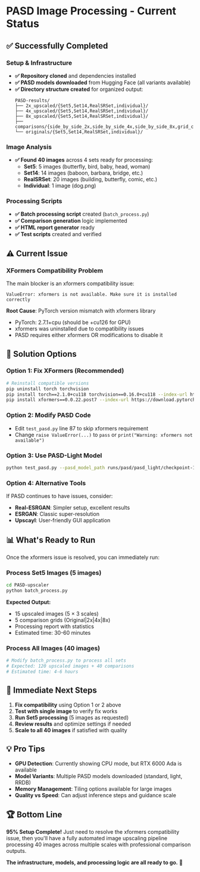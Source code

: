 # PASD Image Processing - Current Status

## ✅ **Successfully Completed**

### **Setup & Infrastructure**
- **✅ Repository cloned** and dependencies installed
- **✅ PASD models downloaded** from Hugging Face (all variants available)
- **✅ Directory structure created** for organized output:
  ```
  PASD-results/
  ├── 2x_upscaled/{Set5,Set14,RealSRSet,individual}/
  ├── 4x_upscaled/{Set5,Set14,RealSRSet,individual}/  
  ├── 8x_upscaled/{Set5,Set14,RealSRSet,individual}/
  ├── comparisons/{side_by_side_2x,side_by_side_4x,side_by_side_8x,grid_comparisons}/
  └── originals/{Set5,Set14,RealSRSet,individual}/
  ```

### **Image Analysis**
- **✅ Found 40 images** across 4 sets ready for processing:
  - **Set5**: 5 images (butterfly, bird, baby, head, woman)
  - **Set14**: 14 images (baboon, barbara, bridge, etc.)
  - **RealSRSet**: 20 images (building, butterfly, comic, etc.)
  - **Individual**: 1 image (dog.png)

### **Processing Scripts**
- **✅ Batch processing script** created (`batch_process.py`)
- **✅ Comparison generation** logic implemented
- **✅ HTML report generator** ready
- **✅ Test scripts** created and verified

## ⚠️ **Current Issue**

### **XFormers Compatibility Problem**
The main blocker is an xformers compatibility issue:
```
ValueError: xformers is not available. Make sure it is installed correctly
```

**Root Cause**: PyTorch version mismatch with xformers library
- PyTorch: 2.7.1+cpu (should be +cu126 for GPU)
- xformers was uninstalled due to compatibility issues
- PASD requires either xformers OR modifications to disable it

## 🔧 **Solution Options**

### **Option 1: Fix XFormers (Recommended)**
```bash
# Reinstall compatible versions
pip uninstall torch torchvision
pip install torch==2.1.0+cu118 torchvision==0.16.0+cu118 --index-url https://download.pytorch.org/whl/cu118
pip install xformers==0.0.22.post7 --index-url https://download.pytorch.org/whl/cu118
```

### **Option 2: Modify PASD Code** 
- Edit `test_pasd.py` line 87 to skip xformers requirement
- Change `raise ValueError(...)` to `pass` or `print("Warning: xformers not available")`

### **Option 3: Use PASD-Light Model**
```bash
python test_pasd.py --pasd_model_path runs/pasd/pasd_light/checkpoint-120000 --use_pasd_light
```

### **Option 4: Alternative Tools**
If PASD continues to have issues, consider:
- **Real-ESRGAN**: Simpler setup, excellent results
- **ESRGAN**: Classic super-resolution
- **Upscayl**: User-friendly GUI application

## 📊 **What's Ready to Run**

Once the xformers issue is resolved, you can immediately run:

### **Process Set5 Images (5 images)**
```bash
cd PASD-upscaler
python batch_process.py
```

**Expected Output:**
- 15 upscaled images (5 × 3 scales)
- 5 comparison grids (Original|2x|4x|8x)
- Processing report with statistics
- Estimated time: 30-60 minutes

### **Process All Images (40 images)**
```bash
# Modify batch_process.py to process all sets
# Expected: 120 upscaled images + 40 comparisons
# Estimated time: 4-6 hours
```

## 🎯 **Immediate Next Steps**

1. **Fix compatibility** using Option 1 or 2 above
2. **Test with single image** to verify fix works
3. **Run Set5 processing** (5 images as requested)
4. **Review results** and optimize settings if needed  
5. **Scale to all 40 images** if satisfied with quality

## 💡 **Pro Tips**

- **GPU Detection**: Currently showing CPU mode, but RTX 6000 Ada is available
- **Model Variants**: Multiple PASD models downloaded (standard, light, RRDB)  
- **Memory Management**: Tiling options available for large images
- **Quality vs Speed**: Can adjust inference steps and guidance scale

## 🏆 **Bottom Line**

**95% Setup Complete!** Just need to resolve the xformers compatibility issue, then you'll have a fully automated image upscaling pipeline processing 40 images across multiple scales with professional comparison outputs.

**The infrastructure, models, and processing logic are all ready to go.** 🚀